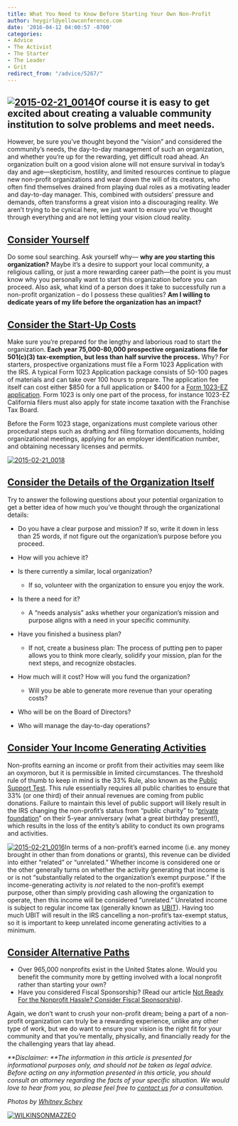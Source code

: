 ```yaml
---
title: What You Need to Know Before Starting Your Own Non-Profit
author: heygirl@yellowconference.com
date: '2016-04-12 04:00:57 -0700'
categories:
- Advice
- The Activist
- The Starter
- The Leader
- Grit
redirect_from: "/advice/5267/"
---
```


## [![2015-02-21_0014](http://yellowconference.com/wp-content/uploads/2016/04/2015-02-21_0014.jpg)](http://yellowconference.com/wp-content/uploads/2016/04/2015-02-21_0014.jpg)Of course it is easy to get excited about creating a valuable community institution to solve problems and meet needs.

However, be sure you’ve thought beyond the “vision” and considered the community’s needs, the day-to-day management of such an organization, and whether you’re up for the rewarding, yet difficult road ahead. An organization built on a good vision alone will not ensure survival in today’s day and age—skepticism, hostility, and limited resources continue to plague new non-profit organizations and wear down the will of its creators, who often find themselves drained from playing dual roles as a motivating leader and day-to-day manager. This, combined with outsiders’ pressure and demands, often transforms a great vision into a discouraging reality. We aren’t trying to be cynical here, we just want to ensure you’ve thought through everything and are not letting your vision cloud reality.

## **<u>Consider Yourself</u>**

Do some soul searching. Ask yourself why— **why are _you_ starting this organization?** Maybe it’s a desire to support your local community, a religious calling, or just a more rewarding career path—the point is you must know why you personally want to start this organization before you can proceed. Also ask, what kind of a person does it take to successfully run a non-profit organization – do I possess these qualities? **Am I willing to dedicate years of my life before the organization has an impact?**

## **<u>Consider the Start-Up Costs</u>**

Make sure you’re prepared for the lengthy and laborious road to start the organization. **Each year 75,000-80,000 prospective organizations file for 501(c)(3) tax-exemption, but less than half survive the process.** Why? For starters, prospective organizations must file a Form 1023 Application with the IRS. A typical Form 1023 Application package consists of 50-100 pages of materials and can take over 100 hours to prepare. The application fee itself can cost either $850 for a full application or $400 for a [Form 1023-EZ application](http://wilkinsonmazzeo.com/learn-new-irs-form-1023-ez-designed-help/). Form 1023 is only one part of the process, for instance 1023-EZ California filers must also apply for state income taxation with the Franchise Tax Board.

Before the Form 1023 stage, organizations must complete various other procedural steps such as drafting and filing formation documents, holding organizational meetings, applying for an employer identification number, and obtaining necessary licenses and permits.

[![2015-02-21_0018](http://yellowconference.com/wp-content/uploads/2016/04/2015-02-21_0018.jpg)](http://yellowconference.com/wp-content/uploads/2016/04/2015-02-21_0018.jpg)

## **<u>Consider the Details of the Organization Itself</u>**

Try to answer the following questions about your potential organization to get a better idea of how much you’ve thought through the organizational details:

*   Do you have a clear purpose and mission? If so, write it down in less than 25 words, if not figure out the organization’s purpose before you proceed.
*   How will you achieve it?
*   Is there currently a similar, local organization?
    *   If so, volunteer with the organization to ensure you enjoy the work.

*   Is there a need for it?
    *   A “needs analysis” asks whether your organization’s mission and purpose aligns with a need in your specific community.

*   Have you finished a business plan?
    *   If not, create a business plan: The process of putting pen to paper allows you to think more clearly, solidify your mission, plan for the next steps, and recognize obstacles.

*   How much will it cost? How will you fund the organization?
    *   Will you be able to generate more revenue than your operating costs?

*   Who will be on the Board of Directors?
*   Who will manage the day-to-day operations?

## **<u>Consider Your Income Generating Activities</u>**

Non-profits earning an income or profit from their activities may seem like an oxymoron, but it is permissible in limited circumstances. The threshold rule of thumb to keep in mind is the 33% Rule, also known as the [Public Support Test](https://www.irs.gov/Charities-&-Non-Profits/Exempt-Organizations-Annual-Reporting-Requirements-Form-990,-Schedules-A-and-B:-Public-Charity-Support-Test). This rule essentially requires all public charities to ensure that 33% (or one third) of their annual revenues are coming from public donations. Failure to maintain this level of public support will likely result in the IRS changing the non-profit’s status from “public charity” to “[private foundation](http://wilkinsonmazzeo.com/differences-behind-various-non-profit-models/)” on their 5-year anniversary (what a great birthday present!), which results in the loss of the entity’s ability to conduct its own programs and activities.

[![2015-02-21_0016](http://yellowconference.com/wp-content/uploads/2016/04/2015-02-21_0016.jpg)](http://yellowconference.com/wp-content/uploads/2016/04/2015-02-21_0016.jpg)In terms of a non-profit’s earned income (i.e. any money brought in other than from donations or grants), this revenue can be divided into either “related” or “unrelated.” Whether income is considered one or the other generally turns on whether the activity generating that income is or is not “substantially related to the organization’s exempt purpose.” If the income-generating activity is _not_ related to the non-profit’s exempt purpose, other than simply providing cash allowing the organization to operate, then this income will be considered “unrelated.” Unrelated income is subject to regular income tax (generally known as [UBIT](https://www.irs.gov/Charities-&-Non-Profits/Unrelated-Business-Income-Tax)). Having too much UBIT will result in the IRS cancelling a non-profit’s tax-exempt status, so it is important to keep unrelated income generating activities to a minimum.

## **<u>Consider Alternative Paths</u>**

*   Over 965,000 nonprofits exist in the United States alone. Would you benefit the community more by getting involved with a local nonprofit rather than starting your own?
*   Have you considered Fiscal Sponsorship? (Read our article [Not Ready For the Nonprofit Hassle? Consider Fiscal Sponsorship](http://wilkinsonmazzeo.com/ready-non-profit-hassle-consider-fiscal-sponsorship/)).

Again, we don’t want to crush your non-profit dream; being a part of a non-profit organization can truly be a rewarding experience, unlike any other type of work, but we do want to ensure your vision is the right fit for your community and that you’re mentally, physically, and financially ready for the the challenging years that lay ahead.

_**Disclaimer: **The information in this article is presented for informational purposes only, and should not be taken as legal advice. Before acting on any information presented in this article, you should consult an attorney regarding the facts of your specific situation. We would love to hear from you, so please feel free to [contact us](http://wilkinsonmazzeo.com/) for a consultation._

_Photos by [Whitney Schey](http://whitneydarling.com/irenepark/)_

[![WILKINSONMAZZEO](http://yellowconference.com/wp-content/uploads/2016/02/WILKINSONMAZZEO.jpg)](http://wilkinsonmazzeo.com/)
